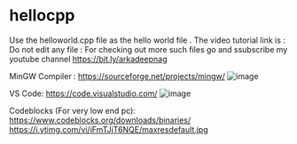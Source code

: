 # hellocpp
Use the helloworld.cpp file as the hello world file . 
The video tutorial link is :
Do not edit any file :
For checking out more such files go and ssubscribe my youtube channel 
https://bit.ly/arkadeepnag

MinGW Compiler :
https://sourceforge.net/projects/mingw/
![image](https://user-images.githubusercontent.com/66512429/135237146-0ebe0953-64c3-4198-a0fd-4241ca1df26e.png)

VS Code:
https://code.visualstudio.com/
![image](https://user-images.githubusercontent.com/66512429/135237206-f9fbcef8-fc32-48d2-a0b9-d685eafe6235.png)

Codeblocks (For very low end pc):
https://www.codeblocks.org/downloads/binaries/
https://i.ytimg.com/vi/iFmTJjT6NQE/maxresdefault.jpg
